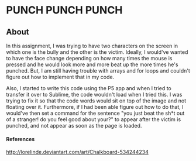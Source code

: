 # PUNCH PUNCH PUNCH

## About

In this assignment, I was trying to have two characters on the screen in which one is the bully and the other is the victim. Ideally, I would've wanted to have the face change depending on how many times the mouse is pressed and he would look more and more beat up the more times he's punched. But, I am still having trouble with arrays and for loops and couldn't figure out how to implement that in my code. 

Also, I started to write this code using the P5 app and when I tried to transfer it over to Sublime, the code wouldn't load when I tried this. I was trying to fix it so that the code words would sit on top of the image and not floating over it. Furthermore, if I had been able figure out how to do that, I would've then set a command for the sentence "you just beat the sh*t out of a stranger! do you feel good about your?" to appear after the victim is punched, and not appear as soon as the page is loaded.




#### References

http://lorelinde.deviantart.com/art/Chalkboard-534244234



